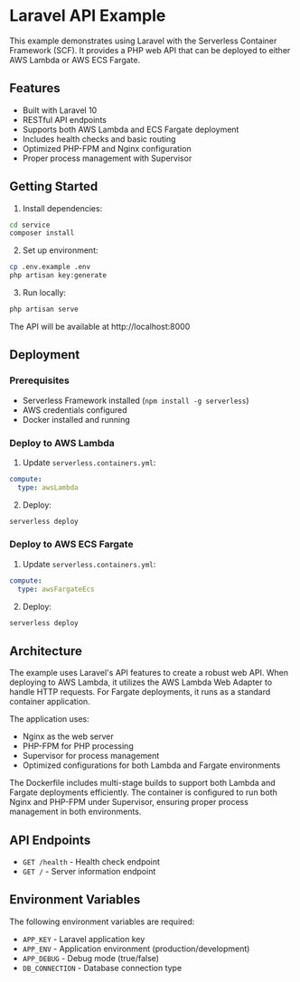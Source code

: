# Laravel API Example

This example demonstrates using Laravel with the Serverless Container Framework (SCF). It provides a PHP web API that can be deployed to either AWS Lambda or AWS ECS Fargate.

## Features
- Built with Laravel 10
- RESTful API endpoints
- Supports both AWS Lambda and ECS Fargate deployment
- Includes health checks and basic routing
- Optimized PHP-FPM and Nginx configuration
- Proper process management with Supervisor

## Getting Started

1. Install dependencies:
```bash
cd service
composer install
```

2. Set up environment:
```bash
cp .env.example .env
php artisan key:generate
```

3. Run locally:
```bash
php artisan serve
```

The API will be available at http://localhost:8000

## Deployment

### Prerequisites
- Serverless Framework installed (`npm install -g serverless`)
- AWS credentials configured
- Docker installed and running

### Deploy to AWS Lambda

1. Update `serverless.containers.yml`:
```yaml
compute:
  type: awsLambda
```

2. Deploy:
```bash
serverless deploy
```

### Deploy to AWS ECS Fargate

1. Update `serverless.containers.yml`:
```yaml
compute:
  type: awsFargateEcs
```

2. Deploy:
```bash
serverless deploy
```

## Architecture

The example uses Laravel's API features to create a robust web API. When deploying to AWS Lambda, it utilizes the AWS Lambda Web Adapter to handle HTTP requests. For Fargate deployments, it runs as a standard container application.

The application uses:
- Nginx as the web server
- PHP-FPM for PHP processing
- Supervisor for process management
- Optimized configurations for both Lambda and Fargate environments

The Dockerfile includes multi-stage builds to support both Lambda and Fargate deployments efficiently. The container is configured to run both Nginx and PHP-FPM under Supervisor, ensuring proper process management in both environments.

## API Endpoints

- `GET /health` - Health check endpoint
- `GET /` - Server information endpoint

## Environment Variables

The following environment variables are required:
- `APP_KEY` - Laravel application key
- `APP_ENV` - Application environment (production/development)
- `APP_DEBUG` - Debug mode (true/false)
- `DB_CONNECTION` - Database connection type
